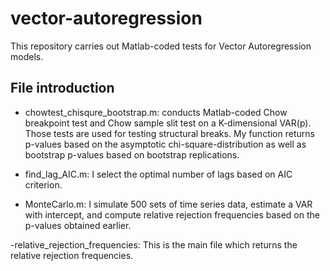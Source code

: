 # vector-autoregression
This repository carries out Matlab-coded tests for Vector Autoregression models.

## File introduction
- chowtest_chisqure_bootstrap.m: conducts Matlab-coded Chow breakpoint test and Chow sample slit test on a K-dimensional VAR(p). Those tests are used for testing structural breaks. My function returns p-values based on the asymptotic chi-square-distribution as well as bootstrap p-values based on bootstrap replications. 

- find_lag_AIC.m: I select the optimal number of lags based on AIC criterion. 

- MonteCarlo.m: I simulate 500 sets of time series data, estimate a VAR with intercept, and compute relative rejection frequencies based on the p-values obtained earlier. 

-relative_rejection_frequencies: This is the main file which returns the relative rejection frequencies.

